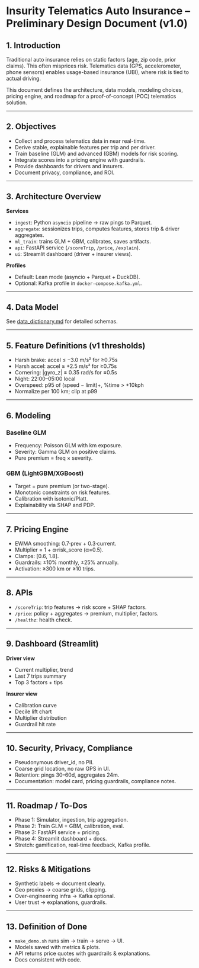# Insurity Telematics Auto Insurance – Preliminary Design Document (v1.0)

## 1. Introduction

Traditional auto insurance relies on static factors (age, zip code, prior claims). This often misprices risk. Telematics data (GPS, accelerometer, phone sensors) enables usage-based insurance (UBI), where risk is tied to actual driving.

This document defines the architecture, data models, modeling choices, pricing engine, and roadmap for a proof-of-concept (POC) telematics solution.

---

## 2. Objectives

- Collect and process telematics data in near real-time.
- Derive stable, explainable features per trip and per driver.
- Train baseline (GLM) and advanced (GBM) models for risk scoring.
- Integrate scores into a pricing engine with guardrails.
- Provide dashboards for drivers and insurers.
- Document privacy, compliance, and ROI.

---

## 3. Architecture Overview

**Services**

- `ingest`: Python `asyncio` pipeline → raw pings to Parquet.
- `aggregate`: sessionizes trips, computes features, stores trip & driver aggregates.
- `ml_train`: trains GLM + GBM, calibrates, saves artifacts.
- `api`: FastAPI service (`/scoreTrip`, `/price`, `/explain`).
- `ui`: Streamlit dashboard (driver + insurer views).

**Profiles**

- Default: Lean mode (asyncio + Parquet + DuckDB).
- Optional: Kafka profile in `docker-compose.kafka.yml`.

---

## 4. Data Model

See [data_dictionary.md](./data_dictionary.md) for detailed schemas.

---

## 5. Feature Definitions (v1 thresholds)

- Harsh brake: accel ≤ −3.0 m/s² for ≥0.75s
- Harsh accel: accel ≥ +2.5 m/s² for ≥0.75s
- Cornering: |gyro_z| ≥ 0.35 rad/s for ≥0.5s
- Night: 22:00–05:00 local
- Overspeed: p95 of (speed − limit)+, %time > +10kph
- Normalize per 100 km; clip at p99

---

## 6. Modeling

### Baseline GLM

- Frequency: Poisson GLM with km exposure.
- Severity: Gamma GLM on positive claims.
- Pure premium = freq × severity.

### GBM (LightGBM/XGBoost)

- Target = pure premium (or two-stage).
- Monotonic constraints on risk features.
- Calibration with isotonic/Platt.
- Explainability via SHAP and PDP.

---

## 7. Pricing Engine

- EWMA smoothing: 0.7·prev + 0.3·current.
- Multiplier = 1 + α·risk_score (α=0.5).
- Clamps: [0.6, 1.8].
- Guardrails: ±10% monthly, ±25% annually.
- Activation: ≥300 km or ≥10 trips.

---

## 8. APIs

- `/scoreTrip`: trip features → risk score + SHAP factors.
- `/price`: policy + aggregates → premium, multiplier, factors.
- `/healthz`: health check.

---

## 9. Dashboard (Streamlit)

**Driver view**

- Current multiplier, trend
- Last 7 trips summary
- Top 3 factors + tips

**Insurer view**

- Calibration curve
- Decile lift chart
- Multiplier distribution
- Guardrail hit rate

---

## 10. Security, Privacy, Compliance

- Pseudonymous driver_id, no PII.
- Coarse grid location, no raw GPS in UI.
- Retention: pings 30–60d, aggregates 24m.
- Documentation: model card, pricing guardrails, compliance notes.

---

## 11. Roadmap / To-Dos

- Phase 1: Simulator, ingestion, trip aggregation.
- Phase 2: Train GLM + GBM, calibration, eval.
- Phase 3: FastAPI service + pricing.
- Phase 4: Streamlit dashboard + docs.
- Stretch: gamification, real-time feedback, Kafka profile.

---

## 12. Risks & Mitigations

- Synthetic labels → document clearly.
- Geo proxies → coarse grids, clipping.
- Over-engineering infra → Kafka optional.
- User trust → explanations, guardrails.

---

## 13. Definition of Done

- `make_demo.sh` runs sim → train → serve → UI.
- Models saved with metrics & plots.
- API returns price quotes with guardrails & explanations.
- Docs consistent with code.
